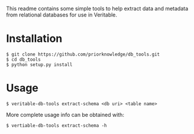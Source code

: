 This readme contains some simple tools to help extract data and metadata from relational databases for use in Veritable.

# Installation

    $ git clone https://github.com/priorknowledge/db_tools.git
    $ cd db_tools
    $ python setup.py install

# Usage

    $ veritable-db-tools extract-schema <db uri> <table name>

More complete usage info can be obtained with:

    $ vertiable-db-tools extract-schema -h
    